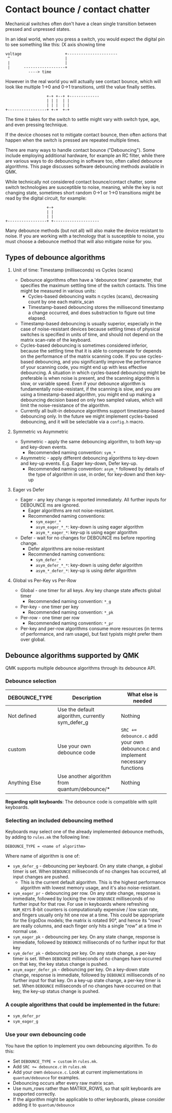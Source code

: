 # Contact bounce / contact chatter

Mechanical switches often don't have a clean single transition between pressed and unpressed states.

In an ideal world, when you press a switch, you would expect the digital pin to see something like this:
(X axis showing time
```
voltage                   +----------------------
 ^                        |
 |                        |
 |      ------------------+
          ----> time
```

However in the real world you will actually see contact bounce, which will look like multiple 1->0 and 0->1 transitions,
until the value finally settles.
```
                  +-+ +--+ +-------------
                  | | |  | |
                  | | |  | |
+-----------------+ +-+  +-+
```
The time it takes for the switch to settle might vary with switch type, age, and even pressing technique.

If the device chooses not to mitigate contact bounce, then often actions that happen when the switch is pressed are repeated
multiple times.

There are many ways to handle contact bounce ("Debouncing"). Some include employing additional hardware, for example an RC filter,
while there are various ways to do debouncing in software too, often called debounce algorithms. This page discusses software
debouncing methods available in QMK.

While technically not considered contact bounce/contact chatter, some switch technologies are susceptible to noise, meaning,
while the key is not changing state, sometimes short random 0->1 or 1->0 transitions might be read by the digital circuit, for example:
```
                  +-+
                  | |
                  | |
+-----------------+ +--------------------
```

Many debounce methods (but not all) will also make the device resistant to noise. If you are working with a technology that is
susceptible to noise, you must choose a debounce method that will also mitigate noise for you.

## Types of debounce algorithms

1) Unit of time: Timestamp (milliseconds) vs Cycles (scans)
   * Debounce algorithms often have a 'debounce time' parameter, that specifies the maximum settling time of the switch contacts.
     This time might be measured in various units:
     * Cycles-based debouncing waits n cycles (scans), decreasing count by one each matrix_scan
     * Timestamp-based debouncing stores the millisecond timestamp a change occurred, and does substraction to figure out time elapsed.
   * Timestamp-based debouncing is usually superior, especially in the case of noise-resistant devices because settling times of physical
     switches is specified in units of time, and should not depend on the matrix scan-rate of the keyboard.
   * Cycles-based debouncing is sometimes considered inferior, because the settling time that it is able to compensate for depends on the
     performance of the matrix scanning code. If you use cycles-based debouncing, and you significantly improve the performance of your scanning
     code, you might end up with less effective debouncing. A situation in which cycles-based debouncing might be preferable is when
     noise is present, and the scanning algorithm is slow, or variable speed. Even if your debounce algorithm is fundamentally noise-resistant,
     if the scanning is slow, and you are using a timestamp-based algorithm, you might end up making a debouncing decision based on only two
     sampled values, which will limit the noise-resistance of the algorithm.
   * Currently all built-in debounce algorithms support timestamp-based debouncing only. In the future we might
     implement cycles-based debouncing, and it will be selectable via a ```config.h``` macro.

2) Symmetric vs Asymmetric
   * Symmetric - apply the same debouncing algorithm, to both key-up and key-down events.
     * Recommended naming convention: ```sym_*```
   * Asymmetric - apply different debouncing algorithms to key-down and key-up events. E.g. Eager key-down, Defer key-up.
     * Recommended naming convention: ```asym_*``` followed by details of the type of algorithm in use, in order, for key-down and then key-up

3) Eager vs Defer
   * Eager - any key change is reported immediately. All further inputs for DEBOUNCE ms are ignored.
     * Eager algorithms are not noise-resistant.
     * Recommended naming conventions:
        * ```sym_eager_*```
        * ```asym_eager_*_*```: key-down is using eager algorithm
        * ```asym_*_eager_*```: key-up is using eager algorithm
   * Defer - wait for no changes for DEBOUNCE ms before reporting change.
     * Defer algorithms are noise-resistant
     * Recommended naming conventions:
        * ```sym_defer_*```
        * ```asym_defer_*_*```: key-down is using defer algorithm
        * ```asym_*_defer_*```: key-up is using defer algorithm

4) Global vs Per-Key vs Per-Row
   * Global - one timer for all keys. Any key change state affects global timer
     * Recommended naming convention: ```*_g```
   * Per-key - one timer per key
     * Recommended naming convention: ```*_pk```
   * Per-row - one timer per row
     * Recommended naming convention: ```*_pr```
   * Per-key and per-row algorithms consume more resources (in terms of performance,
     and ram usage), but fast typists might prefer them over global.

## Debounce algorithms supported by QMK

QMK supports multiple debounce algorithms through its debounce API.

### Debounce selection

| DEBOUNCE_TYPE    | Description                                          | What else is needed           |
| -------------    | ---------------------------------------------------  | ----------------------------- |
| Not defined      | Use the default algorithm, currently sym_defer_g     | Nothing                       |
| custom           | Use your own debounce code                           | ```SRC += debounce.c``` add your own debounce.c and implement necessary functions |
| Anything Else    | Use another algorithm from quantum/debounce/*        | Nothing                       |

**Regarding split keyboards**:
The debounce code is compatible with split keyboards.

### Selecting an included debouncing method
Keyboards may select one of the already implemented debounce methods, by adding to ```rules.mk``` the following line:
```
DEBOUNCE_TYPE = <name of algorithm>
```
Where name of algorithm is one of:
* ```sym_defer_g``` - debouncing per keyboard. On any state change, a global timer is set. When ```DEBOUNCE``` milliseconds of no changes has occurred, all input changes are pushed.
  * This is the current default algorithm. This is the highest performance algorithm with lowest memory usage, and it's also noise-resistant.
* ```sym_eager_pr``` - debouncing per row. On any state change, response is immediate, followed by locking the row ```DEBOUNCE``` milliseconds of no further input for that row.
For use in keyboards where refreshing ```NUM_KEYS``` 8-bit counters is computationally expensive / low scan rate, and fingers usually only hit one row at a time. This could be
appropriate for the ErgoDox models; the matrix is rotated 90°, and hence its "rows" are really columns, and each finger only hits a single "row" at a time in normal use.
* ```sym_eager_pk``` - debouncing per key. On any state change, response is immediate, followed by ```DEBOUNCE``` milliseconds of no further input for that key
* ```sym_defer_pk``` - debouncing per key. On any state change, a per-key timer is set. When ```DEBOUNCE``` milliseconds of no changes have occurred on that key, the key status change is pushed.
* ```asym_eager_defer_pk``` - debouncing per key. On a key-down state change, response is immediate, followed by ```DEBOUNCE``` milliseconds of no further input for that key. On a key-up state change, a per-key timer is set. When ```DEBOUNCE``` milliseconds of no changes have occurred on that key, the key-up status change is pushed.

### A couple algorithms that could be implemented in the future:
* ```sym_defer_pr```
* ```sym_eager_g```

### Use your own debouncing code
You have the option to implement you own debouncing algorithm. To do this:
* Set ```DEBOUNCE_TYPE = custom``` in ```rules.mk```.
* Add ```SRC += debounce.c``` in ```rules.mk```
* Add your own ```debounce.c```. Look at current implementations in ```quantum/debounce``` for examples.
* Debouncing occurs after every raw matrix scan.
* Use num_rows rather than MATRIX_ROWS, so that split keyboards are supported correctly.
* If the algorithm might be applicable to other keyboards, please consider adding it to ```quantum/debounce```

